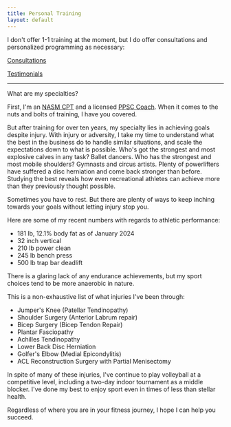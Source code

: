 ```yaml
---
title: Personal Training
layout: default
---
```


I don't offer 1-1 training at the moment, but I do offer consultations and personalized programming as necessary:

[Consultations](http://chr0nikler.github.io/consultation)

[Testimonials](http://chr0nikler.github.io/testimonials)

---

What are my specialties? 

First, I'm an [NASM CPT](https://www.nasm.org/certified-personal-trainer-a) and a licensed [PPSC Coach](https://getppsc.com/). When it comes to the nuts and bolts of training, I have you covered.

But after training for over ten years, my specialty lies in achieving goals despite injury. With injury or adversity,  I take my time to understand what the best in the business do to  handle similar situations, and scale the expectations down to what is possible.  Who's got the strongest and most explosive calves in any task? Ballet dancers. Who has the strongest and most mobile shoulders? Gymnasts and circus artists. Plenty of powerlifters have suffered a disc herniation and come back stronger than before.  Studying the best reveals how  even recreational athletes can achieve more than they  previously thought possible.

Sometimes you have to rest. But there are plenty of ways to keep inching towards your goals without letting injury stop you.

Here are some of my recent numbers with regards to athletic performance:

- 181 lb, 12.1% body fat as of January 2024
- 32 inch vertical
- 210 lb power clean
- 245 lb bench press
- 500 lb trap bar deadlift

There is a glaring lack of any endurance achievements, but my sport choices tend to be more anaerobic in nature.

This is a non-exhaustive list of what injuries I've been through:

- Jumper's Knee (Patellar Tendinopathy)
- Shoulder Surgery (Anterior Labrum repair)
- Bicep Surgery (Bicep Tendon Repair)
- Plantar Fasciopathy
- Achilles Tendinopathy
- Lower Back Disc Herniation
- Golfer's Elbow (Medial Epicondylitis)
- ACL Reconstruction Surgery with Partial Menisectomy 

In spite of many of these injuries, I've continue to play volleyball at a competitive level, including a two-day indoor tournament as a middle blocker. I've done my best to enjoy sport even in times of less than stellar health.

Regardless of where you are in your fitness journey, I hope I can help you succeed.
